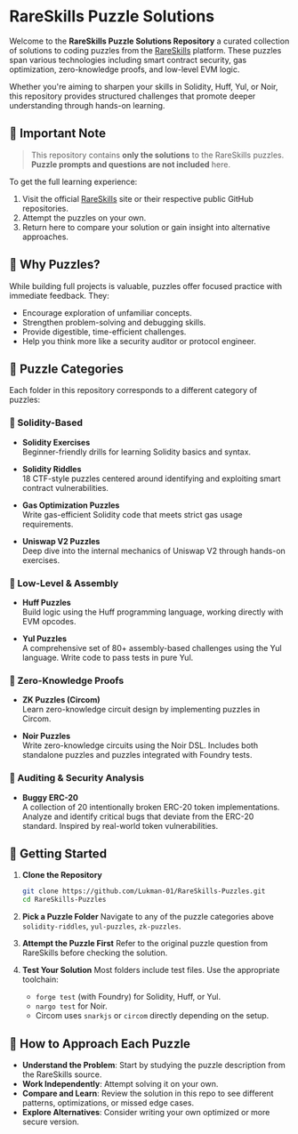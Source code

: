 # RareSkills Puzzle Solutions

Welcome to the **RareSkills Puzzle Solutions Repository** a curated collection of solutions to coding puzzles from the [RareSkills](https://www.rareskills.io) platform. These puzzles span various technologies including smart contract security, gas optimization, zero-knowledge proofs, and low-level EVM logic.

Whether you're aiming to sharpen your skills in Solidity, Huff, Yul, or Noir, this repository provides structured challenges that promote deeper understanding through hands-on learning.


## 📌 Important Note

> This repository contains **only the solutions** to the RareSkills puzzles.  
> **Puzzle prompts and questions are not included** here.

To get the full learning experience:
1. Visit the official [RareSkills](https://www.rareskills.io) site or their respective public GitHub repositories.
2. Attempt the puzzles on your own.
3. Return here to compare your solution or gain insight into alternative approaches.


## 🎯 Why Puzzles?

While building full projects is valuable, puzzles offer focused practice with immediate feedback. They:

- Encourage exploration of unfamiliar concepts.
- Strengthen problem-solving and debugging skills.
- Provide digestible, time-efficient challenges.
- Help you think more like a security auditor or protocol engineer.


## 🧩 Puzzle Categories

Each folder in this repository corresponds to a different category of puzzles:

### 🔹 Solidity-Based

- **Solidity Exercises**  
  Beginner-friendly drills for learning Solidity basics and syntax.

- **Solidity Riddles**  
  18 CTF-style puzzles centered around identifying and exploiting smart contract vulnerabilities.

- **Gas Optimization Puzzles**  
  Write gas-efficient Solidity code that meets strict gas usage requirements.

- **Uniswap V2 Puzzles**  
  Deep dive into the internal mechanics of Uniswap V2 through hands-on exercises.

### 🔹 Low-Level & Assembly

- **Huff Puzzles**  
  Build logic using the Huff programming language, working directly with EVM opcodes.

- **Yul Puzzles**  
  A comprehensive set of 80+ assembly-based challenges using the Yul language. Write code to pass tests in pure Yul.

### 🔹 Zero-Knowledge Proofs

- **ZK Puzzles (Circom)**  
  Learn zero-knowledge circuit design by implementing puzzles in Circom.

- **Noir Puzzles**  
  Write zero-knowledge circuits using the Noir DSL. Includes both standalone puzzles and puzzles integrated with Foundry tests.

### 🔹 Auditing & Security Analysis

- **Buggy ERC-20**  
  A collection of 20 intentionally broken ERC-20 token implementations. Analyze and identify critical bugs that deviate from the ERC-20 standard. Inspired by real-world token vulnerabilities.


## 🚀 Getting Started

1. **Clone the Repository**
   ```bash
   git clone https://github.com/Lukman-01/RareSkills-Puzzles.git
   cd RareSkills-Puzzles
   ````

2. **Pick a Puzzle Folder**
   Navigate to any of the puzzle categories above `solidity-riddles`, `yul-puzzles`, `zk-puzzles`.

3. **Attempt the Puzzle First**
   Refer to the original puzzle question from RareSkills before checking the solution.

4. **Test Your Solution**
   Most folders include test files. Use the appropriate toolchain:

   * `forge test` (with Foundry) for Solidity, Huff, or Yul.
   * `nargo test` for Noir.
   * Circom uses `snarkjs` or `circom` directly depending on the setup.


## 🧠 How to Approach Each Puzzle

* **Understand the Problem**: Start by studying the puzzle description from the RareSkills source.
* **Work Independently**: Attempt solving it on your own.
* **Compare and Learn**: Review the solution in this repo to see different patterns, optimizations, or missed edge cases.
* **Explore Alternatives**: Consider writing your own optimized or more secure version.